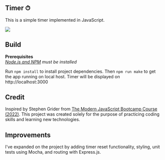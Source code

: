 ## Timer ⏱

This is a simple timer implemented in JavaScript.

![](timerv2.gif)

## Build

**Prerequisites**<br>
_[Node.js and NPM](https://nodejs.org/en) must be installed_

Run `npm install` to install project dependencies. Then `npm run make` to get the app running on local host.
Timer will be displayed on http://localhost:3000

## Credit

Inspired by Stephen Grider from [The Modern JavaScript Bootcamp Course (2022)](https://www.udemy.com/course/javascript-beginners-complete-tutorial/). This project was created solely for the purpose of practicing coding skills and learning new technologies.

## Improvements

I've expanded on the project by adding timer reset functionality, styling, unit tests using Mocha, and routing with Express.js.
